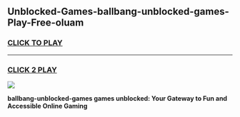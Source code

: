 
## Unblocked-Games-ballbang-unblocked-games-Play-Free-oluam
<h3>
<a href="https://premium76.site?title=ballbang-unblocked-games&ref=21A">CLICK TO PLAY</a></h3>
<hr>

<h3>
<a href="https://premium76.site?title=ballbang-unblocked-games&ref=21A">CLICK 2 PLAY</a>
  
</h3>

<a href="https://premium76.site?title=ballbang-unblocked-games&ref=21A"><img src="https://clearcache.store/games.png"></a>


**ballbang-unblocked-games games unblocked: Your Gateway to Fun and Accessible Online Gaming**
